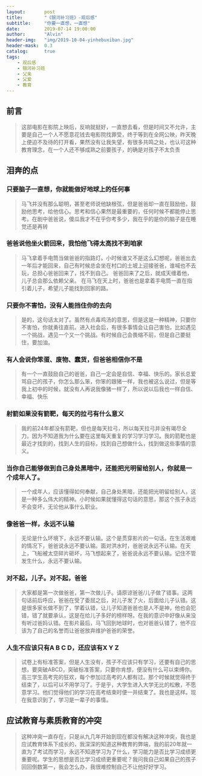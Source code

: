 ```yaml
---
layout:       post
title:        "《银河补习班》-观后感"
subtitle:     "你要一直想，一直想"
date:         2019-07-14 19:00:00
author:       "Alvin"
header-img:   "img/2019-10-04-yinhebuxiban.jpg"
header-mask:  0.3
catalog:      true
tags:
    - 观后感
    - 银河补习班
    - 父亲
    - 父爱
    - 教育
---
```


## 前言

> 这部电影在影院上映后，反响就挺好，一直想去看，但是时间又不允许，主要是自己一个人不愿意花钱去电影院找罪受，终于等到在全网公映，昨天晚上便迫不及待的打开看，果然没有让我失望，有很多共鸣之处，也认可这种教育理念，在一个人还不够成熟之前要孩子，的确是对孩子不太负责

## 泪奔的点

### 只要脑子一直想，你就能做好地球上的任何事

> 马飞并没有那么聪明，甚至老师说他缺根弦，但是爸爸却一直在鼓励他，鼓励他思考，给他信心。思考和信心果然是最重要的，任何时候不都能停止思考。在剧中爸爸说，傻瓜我才不在乎你考多少，我在乎的是你的脑子是在睡觉还是再转

### 爸爸说他坐火箭回来，我怕他飞得太高找不到咱家

> 马飞拿着手电筒当做爸爸的指路灯。小时候谁又不是这么幻想呢，爸爸出去一年后才能回来，自己有时候总会坐在村口的土坡上迎接爸爸，谁喊也不去玩，总担心爸爸回来了，找不到自己。
爸爸回来了之后，就成天缠着他，儿子总会那么依赖父亲。
> 在马飞在天上时，爸爸也是拿着手电筒一直在指引着儿子，希望儿子能找到回家的路。

### 只要你不害怕，没有人能挡住你的去向

> 是的，这句话太对了。虽然有点毒鸡汤的意思，但是这是一种精神，只要你不害怕，你就勇往直前。进入社会后，有很多事情会让自己害怕，比如遇见一个挑战，遇见一个又一个挑战。有时候自己会畏缩不前，但是自己要挺住，要加油。

### 有人会说你笨蛋、废物、蠢货，但爸爸相信你不是

> 有一个一直鼓励自己的爸爸，自己一定会是自信、幸福、快乐的。家长总爱骂自己的孩子，你怎么那么笨，你笨的跟猪一样，我也被这么说过，但是等我上初中的时候，就没有人再说我像猪一样了，所以说以后我也一样自信、幸福、快乐

### 射箭如果没有箭靶，每天的拉弓有什么意义

> 我的前24年都没有箭靶，但也是每天拉弓，所以每天拉弓并没有竭尽全力。因为不知道我为什么要在这里每天重复的学习学习学习。我的箭靶也是最近才找到的，找到人生的目标，找到自己想做什么，找到做这些事情的意义。

### 当你自己能够做到自己身处黑暗中，还能把光明留给别人，你就是一个成年人了。

> 一个成年人，应该懂得如何奉献，自己身处黑暗，还能把光明留给别人，这是一种多么伟大的精神。小时候如果就懂得这句话的意思，那这个孩子永远不会变坏，无论他从事什么职业。

### 像爸爸一样，永远不认输

> 无论是什么环境下，永远不要认输。这个是贯穿影片的一句话。在生活艰难的情况下，爸爸说永远不要认输。面对洪水时，爸爸说永远不认输。在天上，飞船被太空碎片砸坏，马飞想起来了，爸爸说永远不要认输。记住不管发生什么，永远不要认输。

### 对不起，儿子。对不起，爸爸

> 大家都是第一次做爸爸，第一次做儿子。请原谅爸爸/儿子做了错事。这两句话前后呼应，爸爸在受了委屈之后，对儿子发了火，后面给儿子认错。这是很多家长做不到了，学着认错，让儿子知道爸爸也是人不是神，他也会犯错，错了就要承认，这是在给儿子多好的榜样呀。在我的意识中好像从来没有听过爸妈认错。在影片最后，马飞回到地球时，也对爸爸认错了，他不应该为了自己的名誉而让爸爸放弃维护爸爸的荣誉。

### 人生不应该只有A B C D，还应该有X Y Z

> 试卷上有标准答案，但是人生没有，孩子不应该只有学习，还要有自己的思想，要突破ABCD，突破标准答案，只要你肯想，便没有什么可以束缚你。高三学生高考完的狂欢，每个参加过高考的人都有过。那个时候就觉得终于结束了，以后可以不用学习了。于是乎，大学生进入大学无比的松散，不愿意学习。他们觉得他们的学习在高考结束时便一并结束了。我也是这样。现在我意识到了，学习是一辈子的事情。

## 应试教育与素质教育的冲突

> 这种冲突一直存在，只是从九几年开始到现在都没有解决这种冲突，我也是应试教育体系下成长的，我深深的知道这种教育的弊端，我的前20年就一直为了考试而学习，永远不知道学习为了什么，学习能力是否比学习成绩更重要呢。学生的思想是否比学习成绩更重要呢？我问我自己如果自己的孩子回回倒数第一，我会怎么办，我很难控制自己不让他好好学习。